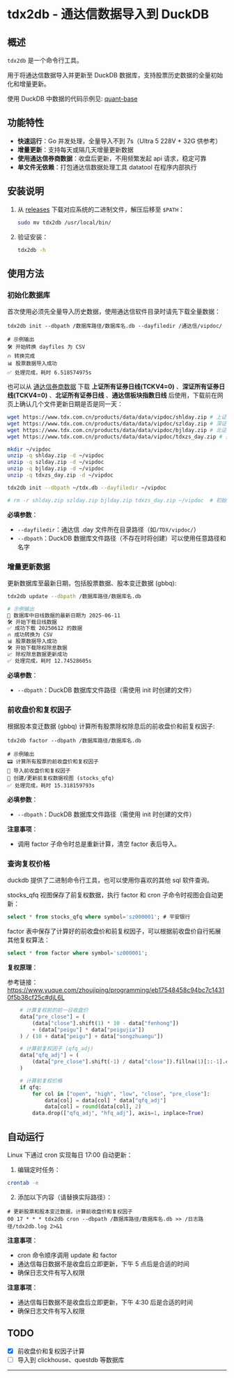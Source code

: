 # tdx2db - 通达信数据导入到 DuckDB

## 概述

`tdx2db` 是一个命令行工具。

用于将通达信数据导入并更新至 DuckDB 数据库，支持股票历史数据的全量初始化和增量更新。

使用 DuckDB 中数据的代码示例见: [quant-base](https://github.com/jing2uo/quant-base)

## 功能特性

- **快速运行**：Go 并发处理，全量导入不到 7s（Ultra 5 228V + 32G 供参考）
- **增量更新**：支持每天或隔几天增量更新数据
- **使用通达信券商数据**：收盘后更新，不用频繁发起 api 请求，稳定可靠
- **单文件无依赖**：打包通达信数据处理工具 datatool 在程序内部执行

## 安装说明

1. 从 [releases](https://github.com/jing2uo/tdx2db/releases) 下载对应系统的二进制文件，解压后移至 `$PATH`：

   ```bash
   sudo mv tdx2db /usr/local/bin/
   ```

2. 验证安装：

   ```bash
   tdx2db -h
   ```

## 使用方法

### 初始化数据库

首次使用必须先全量导入历史数据，使用通达信软件目录时请先下载全量数据：

```shell
tdx2db init --dbpath /数据库路径/数据库名.db --dayfiledir /通达信/vipdoc/

# 示例输出
🛠 开始转换 dayfiles 为 CSV
🔥 转换完成
📊 股票数据导入成功
✅ 处理完成，耗时 6.518574975s
```

也可以从 [通达信券商数据](https://www.tdx.com.cn/article/alldata.html) 下载 **上证所有证券日线(TCKV4=0)** 、**深证所有证券日线(TCKV4=0)** 、**北证所有证券日线** 、**通达信板块指数日线** 后使用，下载前在网页上确认几个文件更新日期是否是同一天：

```bash
wget https://www.tdx.com.cn/products/data/data/vipdoc/shlday.zip # 上证日线
wget https://www.tdx.com.cn/products/data/data/vipdoc/szlday.zip # 深证日线
wget https://www.tdx.com.cn/products/data/data/vipdoc/bjlday.zip # 北证日线
wget https://www.tdx.com.cn/products/data/data/vipdoc/tdxzs_day.zip # 指数日线

mkdir ~/vipdoc
unzip -q shlday.zip -d ~/vipdoc
unzip -q szlday.zip -d ~/vipdoc
unzip -q bjlday.zip -d ~/vipdoc
unzip -q tdxzs_day.zip -d ~/vipdoc

tdx2db init --dbpath ~/tdx.db --dayfiledir ~/vipdoc

# rm -r shlday.zip szlday.zip bjlday.zip tdxzs_day.zip ~/vipdoc  # 初始化后可以删除
```

**必填参数**：

- `--dayfiledir`：通达信 .day 文件所在目录路径（如`/TDX/vipdoc/`）
- `--dbpath`：DuckDB 数据库文件路径（不存在时将创建）可以使用任意路径和名字

### 增量更新数据

更新数据库至最新日期，包括股票数据、股本变迁数据 (gbbq):

```bash
tdx2db update --dbpath /数据库路径/数据库名.db

# 示例输出
📅 数据库中日线数据的最新日期为 2025-06-11
🛠 开始下载日线数据
✅ 成功下载 20250612 的数据
🔥 成功转换为 CSV
📊 股票数据导入成功
🛠 开始下载除权除息数据
📈 除权除息数据更新成功
✅ 处理完成，耗时 12.74528605s
```

**必填参数**：

- `--dbpath`：DuckDB 数据库文件路径（需使用 init 时创建的文件）

### 前收盘价和复权因子

根据股本变迁数据 (gbbq) 计算所有股票除权除息后的前收盘价和前复权因子:

```shell
tdx2db factor --dbpath /数据库路径/数据库名.db

# 示例输出
📟 计算所有股票的前收盘价和复权因子
🔢 导入前收盘价和复权因子
🔄 创建/更新前复权数据视图 (stocks_qfq)
✅ 处理完成，耗时 15.318159793s
```

**必填参数**：

- `--dbpath`：DuckDB 数据库文件路径（需使用 init 时创建的文件）

**注意事项**：

- 调用 factor 子命令时总是重新计算，清空 factor 表后导入。

### 查询复权价格

duckdb 提供了二进制命令行工具，也可以使用你喜欢的其他 sql 软件查询。

stocks_qfq 视图保存了前复权数据，执行 factor 和 cron 子命令时视图会自动更新：

```sql
select * from stocks_qfq where symbol='sz000001'; # 平安银行
```

factor 表中保存了计算好的前收盘价和前复权因子，可以根据前收盘价自行拓展其他复权算法：

```sql
select * from factor where symbol='sz000001';
```

**复权原理**：

参考链接：https://www.yuque.com/zhoujiping/programming/eb17548458c94bc7c14310f5b38cf25c#djL6L

```python
    # 计算复权前的前一日收盘价
    data["pre_close"] = (
        (data["close"].shift(1) * 10 - data["fenhong"])
        + (data["peigu"] * data["peigujia"])
    ) / (10 + data["peigu"] + data["songzhuangu"])

    # 计算前复权因子 (qfq_adj)
    data["qfq_adj"] = (
        (data["pre_close"].shift(-1) / data["close"]).fillna(1)[::-1].cumprod()
    )

    # 计算前复权价格
    if qfq:
        for col in ["open", "high", "low", "close", "pre_close"]:
            data[col] = data[col] * data["qfq_adj"]
            data[col] = round(data[col], 2)
        data.drop(["qfq_adj", "hfq_adj"], axis=1, inplace=True)
```

## 自动运行

Linux 下通过 cron 实现每日 17:00 自动更新：

1. 编辑定时任务：

```bash
crontab -e
```

2. 添加以下内容（请替换实际路径）：

```shell
# 更新股票和股本变迁数据，计算前收盘价和复权因子
00 17 * * * tdx2db cron --dbpath /数据库路径/数据库名.db >> /日志路径/tdx2db.log 2>&1
```

**注意事项**：

- cron 命令顺序调用 update 和 factor
- 通达信每日数据不是收盘后立即更新，下午 5 点后是合适的时间
- 确保日志文件有写入权限

**注意事项**：

- 通达信每日数据不是收盘后立即更新，下午 4:30 后是合适的时间
- 确保日志文件有写入权限

## TODO

- [x] 前收盘价和复权因子计算
- [ ] 导入到 clickhouse、questdb 等数据库

---

